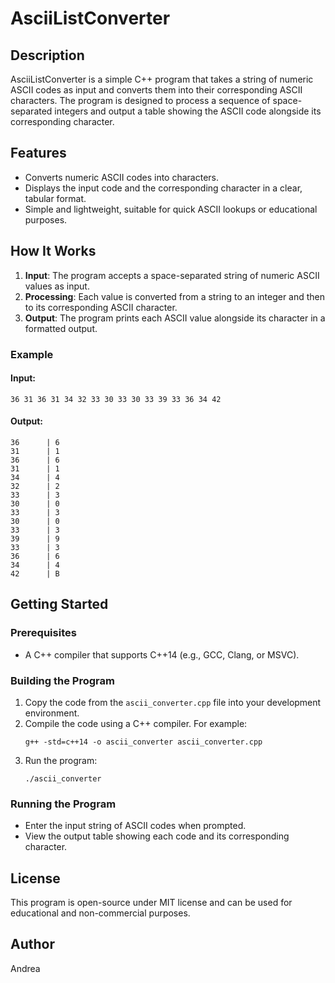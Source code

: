 # AsciiListConverter

## Description
AsciiListConverter is a simple C++ program that takes a string of numeric ASCII codes as input and converts them into their corresponding ASCII characters. The program is designed to process a sequence of space-separated integers and output a table showing the ASCII code alongside its corresponding character.

## Features
- Converts numeric ASCII codes into characters.
- Displays the input code and the corresponding character in a clear, tabular format.
- Simple and lightweight, suitable for quick ASCII lookups or educational purposes.

## How It Works
1. **Input**: The program accepts a space-separated string of numeric ASCII values as input.
2. **Processing**: Each value is converted from a string to an integer and then to its corresponding ASCII character.
3. **Output**: The program prints each ASCII value alongside its character in a formatted output.

### Example
#### Input:
```
36 31 36 31 34 32 33 30 33 30 33 39 33 36 34 42
```

#### Output:
```
36      | 6
31      | 1
36      | 6
31      | 1
34      | 4
32      | 2
33      | 3
30      | 0
33      | 3
30      | 0
33      | 3
39      | 9
33      | 3
36      | 6
34      | 4
42      | B
```

## Getting Started

### Prerequisites
- A C++ compiler that supports C++14 (e.g., GCC, Clang, or MSVC).

### Building the Program
1. Copy the code from the `ascii_converter.cpp` file into your development environment.
2. Compile the code using a C++ compiler. For example:
   ```
   g++ -std=c++14 -o ascii_converter ascii_converter.cpp
   ```
3. Run the program:
   ```
   ./ascii_converter
   ```

### Running the Program
- Enter the input string of ASCII codes when prompted.
- View the output table showing each code and its corresponding character.

## License
This program is open-source under MIT license and can be used for educational and non-commercial purposes.

## Author
Andrea

